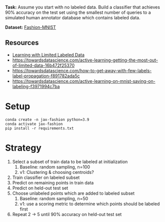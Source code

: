 **Task:** Assume you start with no labeled data. Build a classifier that achieves 90% accuracy on the test set using the smallest number of queries to a simulated human annotator database which contains labeled data.

**Dataset:** [Fashion-MNIST](https://github.com/zalandoresearch/fashion-mnist)  

## Resources
- [Learning with Limited Labeled Data](https://lwlld.fastforwardlabs.com/)
- https://towardsdatascience.com/active-learning-getting-the-most-out-of-limited-data-16b472f25370
- https://towardsdatascience.com/how-to-get-away-with-few-labels-label-propagation-f891782ada5c
- https://towardsdatascience.com/active-learning-on-mnist-saving-on-labeling-f3971994c7ba

# Setup
```
conda create -n jax-fashion python=3.9
conda activate jax-fashion
pip install -r requirements.txt
```

# Strategy
1. Select a subset of train data to be labeled at initialization
   1. Baseline: random sampling, n=100
   2. v1: Clustering & choosing centroids?
2. Train classifier on labeled subset
3. Predict on remaining points in train data
4. Predict on held-out test set 
5. Choose unlabeled points which are added to labeled subset
   1. Baseline: random sampling, n=50
   2. v1: use a scoring metric to determine which points should be labeled first
6. Repeat 2 -> 5 until 90% accuracy on held-out test set
